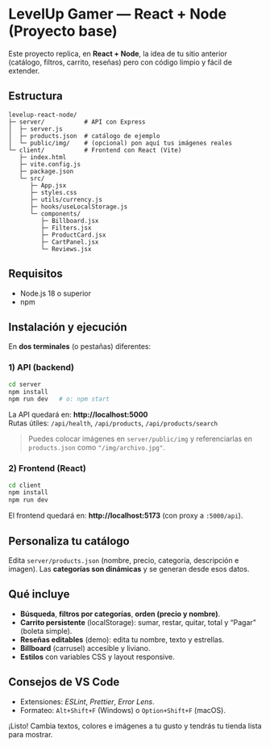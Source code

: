# LevelUp Gamer — React + Node (Proyecto base)

Este proyecto replica, en **React + Node**, la idea de tu sitio anterior (catálogo, filtros, carrito, reseñas) pero con código limpio y fácil de extender.

## Estructura
```
levelup-react-node/
├─ server/           # API con Express
│  ├─ server.js
│  ├─ products.json  # catálogo de ejemplo
│  └─ public/img/    # (opcional) pon aquí tus imágenes reales
└─ client/           # Frontend con React (Vite)
   ├─ index.html
   ├─ vite.config.js
   ├─ package.json
   └─ src/
      ├─ App.jsx
      ├─ styles.css
      ├─ utils/currency.js
      ├─ hooks/useLocalStorage.js
      └─ components/
         ├─ Billboard.jsx
         ├─ Filters.jsx
         ├─ ProductCard.jsx
         ├─ CartPanel.jsx
         └─ Reviews.jsx
```

## Requisitos
- Node.js 18 o superior
- npm

## Instalación y ejecución
En **dos terminales** (o pestañas) diferentes:

### 1) API (backend)
```bash
cd server
npm install
npm run dev   # o: npm start
```
La API quedará en: **http://localhost:5000**  
Rutas útiles: `/api/health`, `/api/products`, `/api/products/search`

> Puedes colocar imágenes en `server/public/img` y referenciarlas en `products.json` como `"/img/archivo.jpg"`.

### 2) Frontend (React)
```bash
cd client
npm install
npm run dev
```
El frontend quedará en: **http://localhost:5173** (con proxy a `:5000/api`).

## Personaliza tu catálogo
Edita `server/products.json` (nombre, precio, categoría, descripción e imagen). Las **categorías son dinámicas** y se generan desde esos datos.

## Qué incluye
- **Búsqueda**, **filtros por categorías**, **orden (precio y nombre)**.
- **Carrito persistente** (localStorage): sumar, restar, quitar, total y “Pagar” (boleta simple).
- **Reseñas editables** (demo): edita tu nombre, texto y estrellas.
- **Billboard** (carrusel) accesible y liviano.
- **Estilos** con variables CSS y layout responsive.

## Consejos de VS Code
- Extensiones: *ESLint*, *Prettier*, *Error Lens*.
- Formateo: `Alt+Shift+F` (Windows) o `Option+Shift+F` (macOS).

¡Listo! Cambia textos, colores e imágenes a tu gusto y tendrás tu tienda lista para mostrar.
